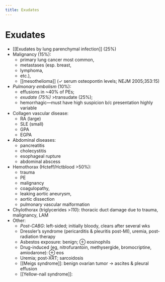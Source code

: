 ```yaml
---
title: Exudates
---
```


# Exudates

- [[Exudates by lung parenchymal infection]] (25%)
- Malignancy (15%):
  - primary lung cancer most common,
  - metastases (esp. breast,
  - lymphoma,
  - etc.),
  - [[mesothelioma]] (✓ serum osteopontin levels; NEJM 2005;353:15)
- _Pulmonary embolism_ (10%):
  - effusions in ~40% of PEs;
  - _exudate (75%)_ >transudate (25%);
  - hemorrhagic—must have high suspicion b/c presentation highly variable
- Collagen vascular disease:
  - RA (large)
  - SLE (small)
  - GPA
  - EGPA
- Abdominal diseases:
  - pancreatitis
  - cholecystitis
  - esophageal rupture
  - abdominal abscess
- Hemothorax (Hcteff/Hctblood >50%):
  - trauma
  - PE
  - malignancy
  - coagulopathy,
  - leaking aortic aneurysm,
  - aortic dissection
  - pulmonary vascular malformation
- Chylothorax (triglycerides >_110_): thoracic duct damage due to trauma, malignancy, LAM
- Other:
  - _Post-CABG_: left-sided; initially bloody, clears after several wks
  - Dressler’s syndrome (pericarditis & pleuritis post-MI), uremia, post-radiation therapy
  - Asbestos exposure: benign; ⊕ eosinophils
  - Drug-induced (eg, nitrofurantoin, methysergide, bromocriptine, amiodarone): ⊕ eos
  - Uremia; post-XRT; sarcoidosis
  - [[Meigs syndrome]]: benign ovarian tumor → ascites & pleural effusion
  - [[Yellow-nail syndrome]]:
